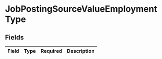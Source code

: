 # JobPostingSourceValueEmploymentType


## Fields

| Field       | Type        | Required    | Description |
| ----------- | ----------- | ----------- | ----------- |